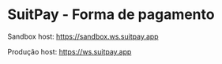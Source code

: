 # SuitPay - Forma de pagamento

Sandbox
host: https://sandbox.ws.suitpay.app

Produção
host: https://ws.suitpay.app